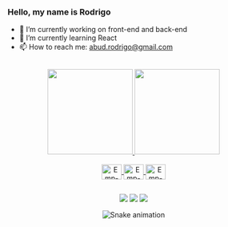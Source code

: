 ### Hello, my name is Rodrigo

- 🔭 I’m currently working on front-end and back-end
- 🌱 I’m currently learning React
- 📫 How to reach me: abud.rodrigo@gmail.com

##

<div align="center">
  <a href="https://github.com/RodrigoAbud">
  <img height="170em" src="https://github-readme-stats.vercel.app/api?username=RodrigoAbud&show_icons=true&theme=dracula&include_all_commits=true&count_private=true"/>
  <img height="170em" src="https://github-readme-stats.vercel.app/api/top-langs/?username=RodrigoAbud&layout=compact&langs_count=7&theme=dracula"/>
</div>
<div style="display: inline_block" align="center"><br>
  <img align="center" alt="Emp-Java" height="30" width="40" src="https://cdn.jsdelivr.net/gh/devicons/devicon/icons/java/java-original.svg">
  <img align="center" alt="Emp-React" height="30" width="40" src="https://cdn.jsdelivr.net/gh/devicons/devicon/icons/react/react-original.svg">
  <img align="center" alt="Emp-Flutter" height="30" width="40" src="https://cdn.jsdelivr.net/gh/devicons/devicon/icons/flutter/flutter-original.svg">
</div>

##
 
<div align="center"> 
 <a href="https://discord.gg/btZh3CHY" target="_blank"><img src="https://img.shields.io/badge/Discord-7289DA?style=for-the-badge&logo=discord&logoColor=white" target="_blank"></a> 
  <a href = "mailto:abud.rodrigo@gmail.com"><img src="https://img.shields.io/badge/-Gmail-%23333?style=for-the-badge&logo=gmail&logoColor=white" target="_blank"></a>
  <a href="https://www.linkedin.com/in/rodrigo-carpi-abud-02a7b368/" target="_blank"><img src="https://img.shields.io/badge/-LinkedIn-%230077B5?style=for-the-badge&logo=linkedin&logoColor=white" target="_blank"></a> 
  
  ![Snake animation](https://github.com/RodrigoAbud/RodrigoAbud/blob/output/github-contribution-grid-snake.svg)
  
</div>
